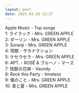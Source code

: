 ```yaml
---
layout: post
date: 2025-03-28 12:27
---
```


Apple Music - Top songs<br />
1: ライラック - Mrs. GREEN APPLE<br />
2: ダーリン - Mrs. GREEN APPLE<br />
3: Soranji - Mrs. GREEN APPLE<br />
4: 怪獣 - サカナクション<br />
5: ケセラセラ - Mrs. GREEN APPLE<br />
6: APT. - ROSÉ & ブルーノ・マーズ<br />
7: 怪獣の花唄 - Vaundy<br />
8: Rock this Party - timelesz<br />
9: 僕のこと - Mrs. GREEN APPLE<br />
10: 青と夏 - Mrs. GREEN APPLE<br />
